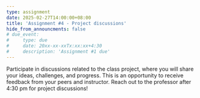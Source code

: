 ```yaml
---
type: assignment
date: 2025-02-27T14:00:00+08:00
title: 'Assignment #4 - Project discussions'
hide_from_announcments: false
# due_event: 
#     type: due
#     date: 20xx-xx-xxTx:xx:xx+4:30
#     description: 'Assignment #1 due'
---
```

Participate in discussions related to the class project, where you will share your ideas, challenges, and progress. This is an opportunity to receive feedback from your peers and instructor. Reach out to the professor after 4:30 pm for project discussions! 